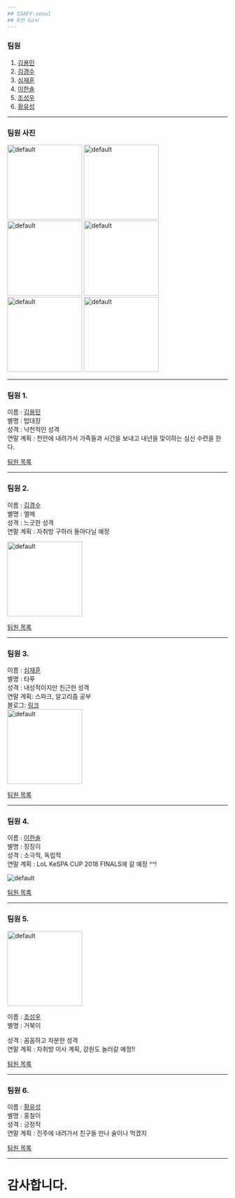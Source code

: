 ```yaml
---
## SSAFY-seoul 
## 9반 Go뇌
---
```

### 팀원
1. [김용민](https://gitpitch.com/joswoo/public#/3)
2. [김경수](https://gitpitch.com/joswoo/public#/4)
3. [심재훈](https://gitpitch.com/joswoo/public#/5)
4. [이한솔](https://gitpitch.com/joswoo/public#/6)
5. [조성우](https://gitpitch.com/joswoo/public#/7)
6. [황유성](https://gitpitch.com/joswoo/public#/8)
---
### 팀원 사진

<img width="171" alt="default" src="https://user-images.githubusercontent.com/29402714/50469199-bd0b1f80-09ee-11e9-9b50-f256b6bd320f.jpg">
<img width="171" alt="default" src="https://user-images.githubusercontent.com/29402714/50469184-b11f5d80-09ee-11e9-9f31-4c25796aa0b5.jpeg">
<img width="171" alt="default" src="https://user-images.githubusercontent.com/29402714/50469214-c7c5b480-09ee-11e9-8a69-c990d56e1bb3.jpeg">


<img width="171" alt="default" src="https://user-images.githubusercontent.com/29402714/50469224-cf855900-09ee-11e9-88ae-e2a3f3d40dde.jpeg">
<img width="171" alt="default" src="https://user-images.githubusercontent.com/29402714/50469294-15422180-09ef-11e9-81a3-df108043875e.jpg">
<img width="171" alt="default" src="https://user-images.githubusercontent.com/29402714/50469301-1e32f300-09ef-11e9-8a4f-3466263b5471.jpg">


---

### 팀원 1.

이름 : [김용민](https://github.com/wrjym)  
별명 : 밥대장  
성격 : 낙천적인 성격  
연말 계획 : 천안에 내려가서 가족들과 시간을 보내고 내년을 맞이하는 심신 수련을 한다.  

[팀원 목록](https://gitpitch.com/joswoo/public#/1)

---

### 팀원 2.

이름 : [김경수](https://github.com/wlsl4239)  
별명 : 엘메  
성격 : 느긋한 성격  
연말 계획 : 자취방 구하러 돌아다닐 예정  
<div>
<img width="171" alt="default" src="https://user-images.githubusercontent.com/29402714/50469184-b11f5d80-09ee-11e9-9f31-4c25796aa0b5.jpeg">
</div>

[팀원 목록](https://gitpitch.com/joswoo/public#/1)
  
---

### 팀원 3.

이름 : [심재훈](https://github.com/JAEHUNSIM)  
별명 : 타푸  
성격 : 내성적이지만 친근한 성격  
연말 계획: 스파크, 알고리즘 공부  
블로그: [링크](https://JaehunSim.github.io)  
<img width="171" alt="default" src="https://raw.githubusercontent.com/JaehunSim/JaehunSim.github.io/master/assets/images/tier.PNG" align="center">

[팀원 목록](https://gitpitch.com/joswoo/public#/1)

---

### 팀원 4.

이름 : [이한솔](https://github.com/onenumbersol)  
별명 : 징징이  
성격 : 소극적, 독립적  
연말 계획 : LoL KeSPA CUP 2018 FINALS에 갈 예정 ^^!
<div>
<img src="https://user-images.githubusercontent.com/27047621/50469271-00fe2480-09ef-11e9-9a4e-6664d52ea2e0.PNG" alt="default" style="max-width:100%" align="center";>
</div>

[팀원 목록](https://gitpitch.com/joswoo/public#/1)

---

### 팀원 5.

<div>
<img width="171" alt="default" src="https://user-images.githubusercontent.com/29402714/50469294-15422180-09ef-11e9-81a3-df108043875e.jpg">
</div>  

이름 : [조성우](https://github.com/joswoo)  
별명 : 거북이

성격 : 꼼꼼하고 차분한 성격  
연말 계획 : 자취방 이사 계획, 강원도 놀러갈 예정!!  

[팀원 목록](https://gitpitch.com/joswoo/public#/1)

---

### 팀원 6.

이름 : [황유성](https://github.com/goongogooma)  
별명 : 홍철이  
성격 : 긍정적  
연말 계획 : 진주에 내려가서 친구들 만나 술이나 먹겠지  

[팀원 목록](https://gitpitch.com/joswoo/public#/1)

---

# 감사합니다.
